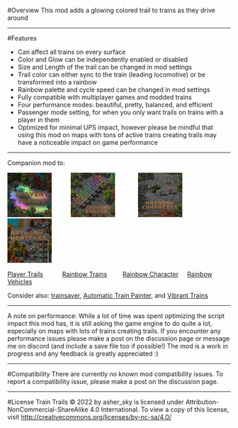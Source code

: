 #Overview
This mod adds a glowing colored trail to trains as they drive around

----------
#Features
- Can affect all trains on every surface
- Color and Glow can be independently enabled or disabled
- Size and Length of the trail can be changed in mod settings
- Trail color can either sync to the train (leading locomotive) or be transformed into a rainbow
- Rainbow palette and cycle speed can be changed in mod settings
- Fully compatible with multiplayer games and modded trains
- Four performance modes: beautiful, pretty, balanced, and efficient
- Passenger mode setting, for when you only want trails on trains with a player in them
- Optimized for minimal UPS impact, however please be mindful that using this mod on maps with tons of active trains creating trails may have a noticeable impact on game performance

---------------
Companion mod to:  

[![Player Trails][trails_img]][trails_link] &nbsp; &nbsp; &nbsp; &nbsp; &nbsp; [![Rainbow Trains][trains_img]][trains_link] &nbsp; &nbsp; &nbsp; &nbsp; &nbsp; &nbsp;  [![Rainbow Character][character_img]][character_link] &nbsp; &nbsp; &nbsp; &nbsp; &nbsp; &nbsp;  [![Rainbow Vehicles][vehicle_img]][vehicle_link]

[Player Trails](https://mods.factorio.com/mod/player-trails) &nbsp; &nbsp; &nbsp; &nbsp; &nbsp; [Rainbow Trains](https://mods.factorio.com/mod/rainbow-trains) &nbsp; &nbsp; &nbsp; &nbsp;  [Rainbow Character](https://mods.factorio.com/mod/rainbow-character) &nbsp; &nbsp; [Rainbow Vehicles](https://mods.factorio.com/mod/rainbow-vehicles)

[trails_link]: https://mods.factorio.com/mod/player-trails "Player Trails"
[trails_img]: https://github.com/jingleheimer-schmidt/imgs/blob/a635e53be8abe0a5f707c73914898db8fef2f232/icons/player_trails.png?raw=true
[trains_link]: https://mods.factorio.com/mod/rainbow-trains "Rainbow Trains"
[trains_img]: https://github.com/jingleheimer-schmidt/imgs/blob/a635e53be8abe0a5f707c73914898db8fef2f232/icons/rainbow_trains.png?raw=true
[character_link]: https://mods.factorio.com/mod/player-trails "Rainbow Character"
[character_img]: https://github.com/jingleheimer-schmidt/imgs/blob/a635e53be8abe0a5f707c73914898db8fef2f232/icons/rainbow_character.png?raw=true
[vehicle_link]: https://mods.factorio.com/mod/player-trails "Rainbow Vehicles"
[vehicle_img]: https://github.com/jingleheimer-schmidt/imgs/blob/a635e53be8abe0a5f707c73914898db8fef2f232/icons/rainbow_vehicles.png?raw=true

Consider also: [trainsaver](https://mods.factorio.com/mod/trainsaver), [Automatic Train Painter](https://mods.factorio.com/mod/Automatic_Train_Painter), and [Vibrant Trains](https://mods.factorio.com/mod/vibrant-trains)

---------------
A note on performance:
While a lot of time was spent optimizing the script impact this mod has, it is still asking the game engine to do quite a lot, especially on maps with lots of trains creating trails. If you encounter any performance issues please make a post on the discussion page or message me on discord (and include a save file too if possible!) The mod is a work in progress and any feedback is greatly appreciated :)

---------------------
#Compatibility
There are currently no known mod compatibility issues. To report a compatibility issue, please make a post on the discussion page.

----------------------------
#License
Train Trails © 2022 by asher_sky is licensed under Attribution-NonCommercial-ShareAlike 4.0 International.
To view a copy of this license, visit http://creativecommons.org/licenses/by-nc-sa/4.0/
